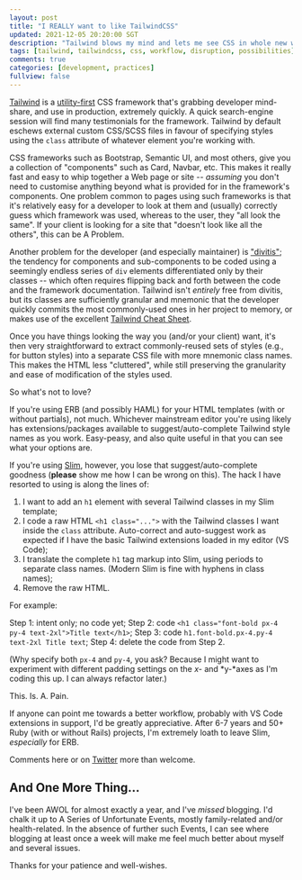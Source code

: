 ```yaml
---
layout: post
title: "I REALLY want to like TailwindCSS"
updated: 2021-12-05 20:20:00 SGT
description: "Tailwind blows my mind and lets me see CSS in whole new ways. But..."
tags: [tailwind, tailwindcss, css, workflow, disruption, possibilities]
comments: true
categories: [development, practices]
fullview: false
---
```


[Tailwind](https://tailwindcss.com/) is a [utility-first](https://xenox.dev/tailwind-css-utility-first-css-framework/) CSS framework that's grabbing developer mind-share, and use in production, extremely quickly. A quick search-engine session will find many testimonials for the framework. Tailwind by default eschews external custom CSS/SCSS files in favour of specifying styles using the `class` attribute of whatever element you're working with.

CSS frameworks such as Bootstrap, Semantic UI, and most others, give you a collection of "components" such as Card, Navbar, etc. This makes it really fast and easy to whip together a Web page or site -- *assuming* you don't need to customise anything beyond what is provided for in the framework's components. One problem common to pages using such frameworks is that it's relatively easy for a developer to look at them and (usually) correctly guess which framework was used, whereas to the user, they "all look the same". If your client is looking for a site that "doesn't look like all the others", this can be A Problem.

Another problem for the developer (and especially maintainer) is ["divitis"](https://csscreator.com/divitis); the tendency for components and sub-components to be coded using a seemingly endless series of `div` elements differentiated only by their classes -- which often requires flipping back and forth between the code and the framework documentation. Tailwind isn't *entirely* free from divitis, but its classes are sufficiently granular and mnemonic that the developer quickly commits the most commonly-used ones in her project to memory, or makes use of the excellent [Tailwind Cheat Sheet](https://nerdcave.com/tailwind-cheat-sheet).

Once you have things looking the way you (and/or your client) want, it's then very straightforward to extract commonly-reused sets of styles (e.g., for button styles) into a separate CSS file with more mnemonic class names. This makes the HTML less "cluttered", while still preserving the granularity and ease of modification of the styles used.

So what's not to love?

If you're using ERB (and possibly HAML) for your HTML templates (with or without partials), not much. Whichever mainstream editor you're using likely has extensions/packages available to suggest/auto-complete Tailwind style names as you work. Easy-peasy, and also quite useful in that you can see what your options are.

If you're using [Slim](http://slim-lang.com), however, you lose that suggest/auto-complete goodness (**please** show me how I can be wrong on this). The hack I have resorted to using is along the lines of:

1. I want to add an `h1` element with several Tailwind classes in my Slim template;
2. I code a raw HTML `<h1 class="...">` with the Tailwind classes I want inside the `class` attribute. Auto-correct and auto-suggest work as expected if I have the basic Tailwind extensions loaded in my editor (VS Code);
3. I translate the complete `h1` tag markup into Slim, using periods to separate class names. (Modern Slim is fine with hyphens in class names);
4. Remove the raw HTML.

For example:

Step 1: intent only; no code yet;
Step 2: code `<h1 class="font-bold px-4 py-4 text-2xl">Title text</h1>`;
Step 3: code `h1.font-bold.px-4.py-4 text-2xl Title text`;
Step 4: delete the code from Step 2.

(Why specify both `px-4` and `py-4`, you ask? Because I might want to experiment with different padding settings on the *x-* and *y-*axes as I'm coding this up. I can always refactor later.)

This. Is. A. Pain.

If anyone can point me towards a better workflow, probably with VS Code extensions in support, I'd be greatly appreciative. After 6-7 years and 50+ Ruby (with or without Rails) projects, I'm extremely loath to leave Slim, *especially* for ERB.

Comments here or on [Twitter](https://twitter.com/jeff_dickey) more than welcome.

## And One More Thing...

I've been AWOL for almost exactly a year, and I've *missed* blogging. I'd chalk it up to A Series of Unfortunate Events, mostly family-related and/or health-related. In the absence of further such Events, I can see where blogging at least once a week will make me feel much better about myself and several issues.

Thanks for your patience and well-wishes.
